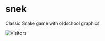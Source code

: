 # snek
Classic Snake game with oldschool graphics

![Visitors](https://api.visitorbadge.io/api/VisitorHit?user=toshydev&repo=snek&countColor=%23BE4BDB)
